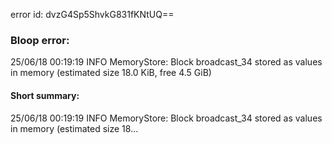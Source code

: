 error id: dvzG4Sp5ShvkG831fKNtUQ==
### Bloop error:

25/06/18 00:19:19 INFO MemoryStore: Block broadcast_34 stored as values in memory (estimated size 18.0 KiB, free 4.5 GiB)
#### Short summary: 

25/06/18 00:19:19 INFO MemoryStore: Block broadcast_34 stored as values in memory (estimated size 18...